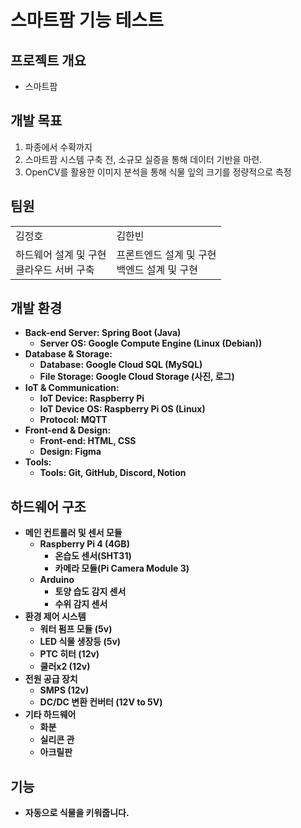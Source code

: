 # 스마트팜 기능 테스트

<h2>프로젝트 개요</h2>
<ul>
  <li>스마트팜</li>
</ul>
<h2>개발 목표</h2>
<ol>
  <li>파종에서 수확까지</li>
  <li>스마트팜 시스템 구축 전, 소규모 실증을 통해 데이터 기반을 마련.</li>
  <li>OpenCV를 활용한 이미지 분석을 통해 식물 잎의 크기를 정량적으로 측정</li>
</ol>

<h2>팀원</h2>

<table>
  <tr>
    <td>김정호</td>
    <td>김한빈</td>
  </tr>

  <tr>
    <td>하드웨어 설계 및 구현<br>클라우드 서버 구축</td>
     <td>프론트엔드 설계 및 구현<br>백엔드 설계 및 구현</td>
  </tr>

</table>


<h2>개발 환경</h2>
<b>

<ul>
        <li><b>Back-end Server</b>: Spring Boot (Java)
            <ul>
                <li>Server OS: Google Compute Engine (<b>Linux (Debian)</b>)</li>
            </ul>
        </li>
        <li><b>Database & Storage</b>:
            <ul>
                <li>Database: <b>Google Cloud SQL (MySQL)</b></li>
                <li>File Storage: Google Cloud Storage (사진, 로그)</li>
            </ul>
        </li>
        <li><b>IoT & Communication</b>:
            <ul>
                <li>IoT Device: Raspberry Pi</li>
                <li>IoT Device OS: <b>Raspberry Pi OS (Linux)</b></li>
                <li>Protocol: <b>MQTT</b></li>
            </ul>
        </li>
        <li><b>Front-end & Design</b>:
            <ul>
                <li>Front-end: HTML, CSS</li>
                <li>Design: Figma</li>
            </ul>
        </li>
        <li><b>Tools</b>:
            <ul>
                <li>Tools: Git, GitHub, Discord, Notion</li>
            </ul>
        </li>
    </ul>

<h2>하드웨어 구조</h2>

<ul>
    <li><b>메인 컨트롤러 및 센서 모듈</b>
        <ul>
            <li>Raspberry Pi 4 (4GB)
                <ul>
                    <li>온습도 센서(SHT31)</li>
                    <li>카메라 모듈(Pi Camera Module 3)</li>
                </ul>
            </li>
            <li>Arduino
                <ul>
                    <li>토양 습도 감지 센서</li>
                    <li>수위 감지 센서</li>
                </ul>
            </li>
        </ul>
    </li>
    <li><b>환경 제어 시스템</b>
        <ul>
            <li>워터 펌프 모듈 (5v)</li>
            <li>LED 식물 생장등 (5v)</li>
            <li>PTC 히터 (12v)</li>
            <li>쿨러x2 (12v)</li>
        </ul>
    </li>
    <li><b>전원 공급 장치</b>
        <ul>
            <li>SMPS (12v)</li>
            <li>DC/DC 변환 컨버터 (12V to 5V)</li>
        </ul>
    </li>
    <li><b>기타 하드웨어</b>
        <ul>
            <li>화분</li>
            <li>실리콘 관</li>
            <li>아크릴판</li>
        </ul>
    </li>
</ul>

<h2>기능</h2>
<ul>
  <li>자동으로  식물을 키워줍니다.</li>
</ul>


